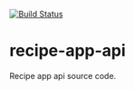 [![Build Status](https://travis-ci.com/prog-serhii/recipe-app-api.svg?branch=master)](https://travis-ci.com/prog-serhii/recipe-app-api)
# recipe-app-api
Recipe app api source code.
